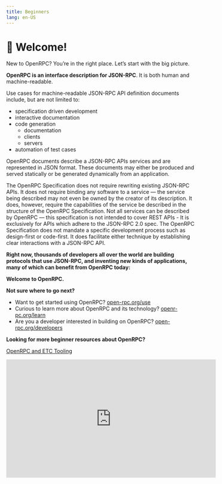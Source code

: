 ```yaml
---
title: Beginners
lang: en-US
---
```


# 👋 Welcome!

New to OpenRPC? You’re in the right place. Let’s start with the big picture.

**OpenRPC is an interface description for JSON-RPC**. It is both human and machine-readable.

Use cases for machine-readable JSON-RPC API definition documents include, but are not limited to:

- specification driven development
- interactive documentation
- code generation 
  - documentation
  - clients
  - servers
- automation of test cases

OpenRPC documents describe a JSON-RPC APIs services and are represented in JSON format. These documents may either be produced and served statically or be generated dynamically from an application.

The OpenRPC Specification does not require rewriting existing JSON-RPC APIs. It does not require binding any software to a service — the service being described may not even be owned by the creator of its description. It does, however, require the capabilities of the service be described in the structure of the OpenRPC Specification. Not all services can be described by OpenRPC — this specification is not intended to cover REST APIs - It is exclusively for APIs which adhere to the JSON-RPC 2.0 spec. The OpenRPC Specification does not mandate a specific development process such as design-first or code-first. It does facilitate either technique by establishing clear interactions with a JSON-RPC API.

**Right now, thousands of developers all over the world are building protocols that use JSON-RPC, and inventing new kinds of applications, many of which can benefit from OpenRPC today:**

**Welcome to OpenRPC.**

**Not sure where to go next?**

- Want to get started using OpenRPC? [open-rpc.org/use](/use/)
- Curious to learn more about OpenRPC and its technology? [openr-pc.org/learn](/learn/)
- Are you a developer interested in building on OpenRPC? [open-rpc.org/developers](/developers/)

**Looking for more beginner resources about OpenRPC?**

[OpenRPC and ETC Tooling](https://youtu.be/UgSPMZ9FQ4Q?t=379)
<iframe width="560" height="315" src="https://www.youtube.com/embed/UgSPMZ9FQ4Q?start=379" frameborder="0" allow="accelerometer; autoplay; encrypted-media; gyroscope; picture-in-picture" allowfullscreen></iframe>